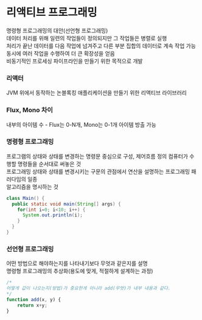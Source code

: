 # 리액티브 프로그래밍
명령형 프로그래밍의 대안(선언형 프로그래밍)  
데이터 처리를 위해 일련의 작업들이 정의되지만 그 작업들은 병렬로 실행  
처리가 끝난 데이터를 다음 작업에 넘겨주고 다른 부분 집합의 데이터로 계속 작업 가능  
동시에 여러 작업을 수행하여 더 큰 확장성을 얻음  
비동기적인 프로세싱 파이프라인을 만들기 위한 목적으로 개발

### 리액터
JVM 위에서 동작하는 논블록킹 애플리케이션을 만들기 위한 리액티브 라이브러리

### Flux, Mono 차이
내부의 아이템 수 - Flux는 0-N개, Mono는 0-1개 아이템 방출 가능

### 명령형 프로그래밍
프로그램의 상태와 상태를 변경하는 명령문 중심으로 구성, 제어흐름 정의
컴퓨터가 수행할 명령들을 순서대로 써놓은 것  
프로그래밍 상태와 상태를 변경시키는 구문의 관점에서 연산을 설명하는 프로그래밍 패러다임의 일종  
알고리즘을 명시하는 것
```java
class Main() {
  public static void main(String[] args) {
    for(int i=0; i<10; i++) {
      System.out.println(i);
    }
  }
}
```

### 선언형 프로그래밍
어떤 방법으로 해야하는지를 나타내기보다 무엇과 같은지를 설명  
명령형 프로그래밍의 추상화(용도에 맞게, 적절하게 설계하는 과정)
```js
/*
어떻게 값이 나오는지(방법)가 중요한게 아니라 add(무엇)가 내부 내용과 같다.
*/
function add(x, y) {
    return x+y;
}
```